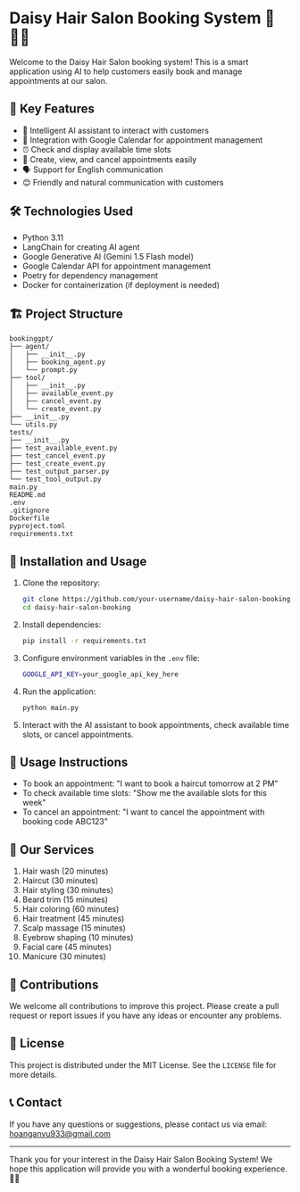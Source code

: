 # Daisy Hair Salon Booking System 🌼💇‍♀️

Welcome to the Daisy Hair Salon booking system! This is a smart application using AI to help customers easily book and manage appointments at our salon.

## 🌟 Key Features

- 🤖 Intelligent AI assistant to interact with customers
- 📅 Integration with Google Calendar for appointment management
- ⏰ Check and display available time slots
- 📝 Create, view, and cancel appointments easily
- 🗣️ Support for English communication
- 😊 Friendly and natural communication with customers

## 🛠️ Technologies Used

- Python 3.11
- LangChain for creating AI agent
- Google Generative AI (Gemini 1.5 Flash model)
- Google Calendar API for appointment management
- Poetry for dependency management
- Docker for containerization (if deployment is needed)

## 🏗️ Project Structure

```
bookinggpt/
├── agent/
│   ├── __init__.py
│   ├── booking_agent.py
│   └── prompt.py
├── tool/
│   ├── __init__.py
│   ├── available_event.py
│   ├── cancel_event.py
│   └── create_event.py
├── __init__.py
└── utils.py
tests/
├── __init__.py
├── test_available_event.py
├── test_cancel_event.py
├── test_create_event.py
├── test_output_parser.py
└── test_tool_output.py
main.py
README.md
.env
.gitignore
Dockerfile
pyproject.toml
requirements.txt
```

## 🚀 Installation and Usage

1. Clone the repository:
   ```bash
   git clone https://github.com/your-username/daisy-hair-salon-booking.git
   cd daisy-hair-salon-booking
   ```

2. Install dependencies:
   ```bash
   pip install -r requirements.txt
   ```

3. Configure environment variables in the `.env` file:
   ```bash
   GOOGLE_API_KEY=your_google_api_key_here
   ```

4. Run the application:
   ```bash
   python main.py
   ```

5. Interact with the AI assistant to book appointments, check available time slots, or cancel appointments.

## 📝 Usage Instructions

- To book an appointment: "I want to book a haircut tomorrow at 2 PM"
- To check available time slots: "Show me the available slots for this week"
- To cancel an appointment: "I want to cancel the appointment with booking code ABC123"

## 💈 Our Services

1. Hair wash (20 minutes)
2. Haircut (30 minutes)
3. Hair styling (30 minutes)
4. Beard trim (15 minutes)
5. Hair coloring (60 minutes)
6. Hair treatment (45 minutes)
7. Scalp massage (15 minutes)
8. Eyebrow shaping (10 minutes)
9. Facial care (45 minutes)
10. Manicure (30 minutes)

## 🤝 Contributions

We welcome all contributions to improve this project. Please create a pull request or report issues if you have any ideas or encounter any problems.

## 📄 License

This project is distributed under the MIT License. See the `LICENSE` file for more details.

## 📞 Contact

If you have any questions or suggestions, please contact us via email: hoanganvu933@gmail.com

---

Thank you for your interest in the Daisy Hair Salon Booking System! We hope this application will provide you with a wonderful booking experience. 💖✨